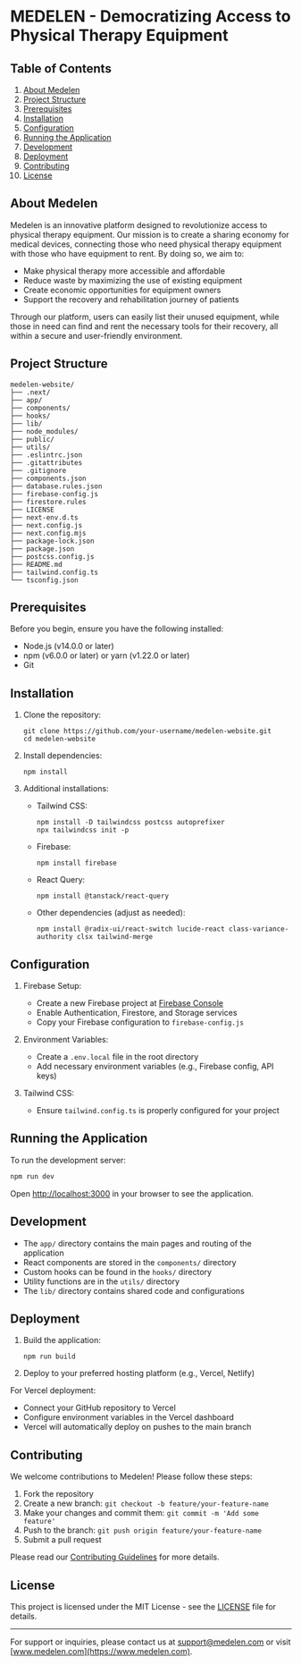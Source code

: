 # MEDELEN - Democratizing Access to Physical Therapy Equipment

## Table of Contents
1. [About Medelen](#about-medelen)
2. [Project Structure](#project-structure)
3. [Prerequisites](#prerequisites)
4. [Installation](#installation)
5. [Configuration](#configuration)
6. [Running the Application](#running-the-application)
7. [Development](#development)
8. [Deployment](#deployment)
9. [Contributing](#contributing)
10. [License](#license)

## About Medelen

Medelen is an innovative platform designed to revolutionize access to physical therapy equipment. Our mission is to create a sharing economy for medical devices, connecting those who need physical therapy equipment with those who have equipment to rent. By doing so, we aim to:

- Make physical therapy more accessible and affordable
- Reduce waste by maximizing the use of existing equipment
- Create economic opportunities for equipment owners
- Support the recovery and rehabilitation journey of patients

Through our platform, users can easily list their unused equipment, while those in need can find and rent the necessary tools for their recovery, all within a secure and user-friendly environment.

## Project Structure

```
medelen-website/
├── .next/
├── app/
├── components/
├── hooks/
├── lib/
├── node_modules/
├── public/
├── utils/
├── .eslintrc.json
├── .gitattributes
├── .gitignore
├── components.json
├── database.rules.json
├── firebase-config.js
├── firestore.rules
├── LICENSE
├── next-env.d.ts
├── next.config.js
├── next.config.mjs
├── package-lock.json
├── package.json
├── postcss.config.js
├── README.md
├── tailwind.config.ts
└── tsconfig.json
```

## Prerequisites

Before you begin, ensure you have the following installed:
- Node.js (v14.0.0 or later)
- npm (v6.0.0 or later) or yarn (v1.22.0 or later)
- Git

## Installation

1. Clone the repository:
   ```
   git clone https://github.com/your-username/medelen-website.git
   cd medelen-website
   ```

2. Install dependencies:
   ```
   npm install
   ```

3. Additional installations:
   - Tailwind CSS:
     ```
     npm install -D tailwindcss postcss autoprefixer
     npx tailwindcss init -p
     ```
   - Firebase:
     ```
     npm install firebase
     ```
   - React Query:
     ```
     npm install @tanstack/react-query
     ```
   - Other dependencies (adjust as needed):
     ```
     npm install @radix-ui/react-switch lucide-react class-variance-authority clsx tailwind-merge
     ```

## Configuration

1. Firebase Setup:
   - Create a new Firebase project at [Firebase Console](https://console.firebase.google.com/)
   - Enable Authentication, Firestore, and Storage services
   - Copy your Firebase configuration to `firebase-config.js`

2. Environment Variables:
   - Create a `.env.local` file in the root directory
   - Add necessary environment variables (e.g., Firebase config, API keys)

3. Tailwind CSS:
   - Ensure `tailwind.config.ts` is properly configured for your project

## Running the Application

To run the development server:

```bash
npm run dev
```

Open [http://localhost:3000](http://localhost:3000) in your browser to see the application.

## Development

- The `app/` directory contains the main pages and routing of the application
- React components are stored in the `components/` directory
- Custom hooks can be found in the `hooks/` directory
- Utility functions are in the `utils/` directory
- The `lib/` directory contains shared code and configurations

## Deployment

1. Build the application:
   ```
   npm run build
   ```

2. Deploy to your preferred hosting platform (e.g., Vercel, Netlify)

For Vercel deployment:
- Connect your GitHub repository to Vercel
- Configure environment variables in the Vercel dashboard
- Vercel will automatically deploy on pushes to the main branch

## Contributing

We welcome contributions to Medelen! Please follow these steps:

1. Fork the repository
2. Create a new branch: `git checkout -b feature/your-feature-name`
3. Make your changes and commit them: `git commit -m 'Add some feature'`
4. Push to the branch: `git push origin feature/your-feature-name`
5. Submit a pull request

Please read our [Contributing Guidelines](CONTRIBUTING.md) for more details.

## License

This project is licensed under the MIT License - see the [LICENSE](LICENSE) file for details.

---

For support or inquiries, please contact us at support@medelen.com or visit [www.medelen.com](https://www.medelen.com).
